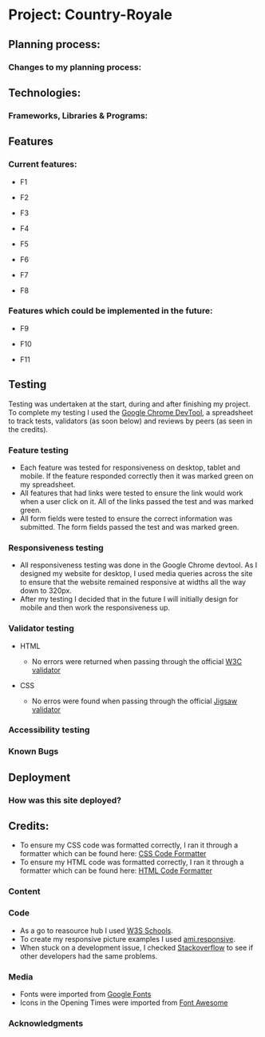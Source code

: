 # Project: Country-Royale

## Planning process:

### Changes to my planning process: 

## Technologies: 

### Frameworks, Libraries & Programs: 

## Features 

### Current features:

* F1  

* F2 

* F3 

* F4 

* F5 

* F6 

* F7 

* F8 

### Features which could be implemented in the future:

* F9 
  
* F10

* F11


## Testing 

Testing was undertaken at the start, during and after finishing my project. To complete my testing I used the [Google Chrome DevTool](https://developer.chrome.com/docs/devtools/), a spreadsheet to track tests, validators (as soon below) and reviews by peers (as seen in the credits).

### Feature testing 
* Each feature was tested for responsiveness on desktop, tablet and mobile. If the feature responded correctly then it was marked green on my spreadsheet.
* All features that had links were tested to ensure the link would work when a user click on it. All of the links passed the test and was marked green.
* All form fields were tested to ensure the correct information was submitted. The form fields passed the test and was marked green. 

### Responsiveness testing 

* All responsiveness testing was done in the Google Chrome devtool. As I designed my website for desktop, I used media queries across the site to ensure that the website remained responsive at widths all the way down to 320px. 
* After my testing I decided that in the future I will initially design for mobile and then work the responsiveness up.

### Validator testing 

* HTML 
  * No errors were returned when passing through the official [W3C validator](https://validator.w3.org/nu/?doc=https%3A%2F%2Fcode-institute-org.github.io%2Flove-running-2.0%2Findex.html) 

 * CSS
   * No erros were found when passing through the official [Jigsaw validator](https://jigsaw.w3.org/css-validator/)  
 
 ### Accessibility testing 
 
 ### Known Bugs 
 
 ## Deployment 

### How was this site deployed? 

 ## Credits:
 
 * To ensure my CSS code was formatted correctly, I ran it through a formatter which can be found here: [CSS Code Formatter](https://www.freeformatter.com/css-beautifier.html#ad-output)
 * To ensure my HTML code was formatted correctly, I ran it through a formatter which can be found here: [HTML Code Formatter](https://www.freeformatter.com/html-formatter.html)

### Content 

### Code 

* As a go to reasource hub I used [W3S Schools](https://www.w3schools.com/default.asp).
* To create my responsive picture examples I used [ami.responsive](http://ami.responsivedesign.is).
* When stuck on a development issue, I checked [Stackoverflow](https://stackoverflow.com) to see if other developers had the same problems.

### Media 

* Fonts were imported from [Google Fonts](https://fonts.google.com/)
* Icons in the Opening Times were imported from [Font Awesome](https://fontawesome.com)

### Acknowledgments 
